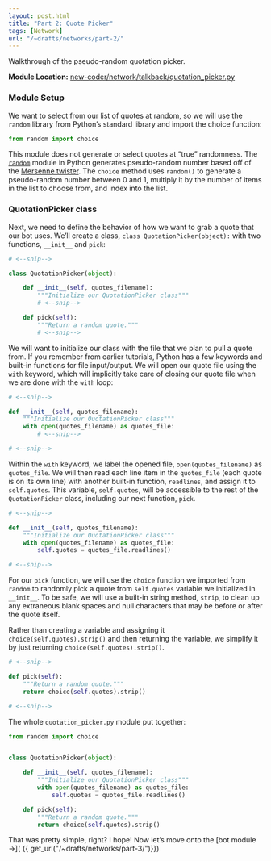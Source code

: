 ```yaml
---
layout: post.html
title: "Part 2: Quote Picker"
tags: [Network]
url: "/~drafts/networks/part-2/"
---
```


Walkthrough of the pseudo-random quotation picker.

**Module Location:** [new-coder/network/talkback/quotation_picker.py](https://github.com/econchick/new-coder/blob/master/network/talkback/quotation_picker.py)

### Module Setup

We want to select from our list of quotes at random, so we will use the `random` library from Python’s standard library and import the choice function:

```python
from random import choice
```

This module does not generate or select quotes at “true” randomness.  The [`random`](http://docs.python.org/2/library/random.html) module in Python generates pseudo-random number based off of the [Mersenne twister](http://en.wikipedia.org/wiki/Mersenne_twister).  The `choice` method uses `random()` to generate a pseudo-random number between 0 and 1, multiply it by the number of items in the list to choose from, and index into the list.

### QuotationPicker class

Next, we need to define the behavior of how we want to grab a quote that our bot uses.  We’ll create a class, `class QuotationPicker(object):` with two functions, `__init__` and `pick`:


```python
# <--snip-->

class QuotationPicker(object):

    def __init__(self, quotes_filename):
        """Initialize our QuotationPicker class"""
        # <--snip-->

    def pick(self):
    	"""Return a random quote."""
    	# <--snip-->
```

We will want to initialize our class with the file that we plan to pull a quote from.  If you remember from earlier tutorials, Python has a few keywords and built-in functions for file input/output.  We will open our quote file using the `with` keyword, which will implicitly take care of closing our quote file when we are done with the `with` loop:

```python
# <--snip-->

def __init__(self, quotes_filename):
    """Initialize our QuotationPicker class"""
    with open(quotes_filename) as quotes_file:
        # <--snip-->

# <--snip-->
```

Within the `with` keyword, we label the opened file, `open(quotes_filename)` as `quotes_file`.  We will then read each line item in the `quotes_file` (each quote is on its own line) with another built-in function, `readlines`, and assign it to `self.quotes`.  This variable, `self.quotes`, will be accessible to the rest of the `QuotationPicker` class, including our next function, `pick`.  

```python
# <--snip-->

def __init__(self, quotes_filename):
    """Initialize our QuotationPicker class"""
    with open(quotes_filename) as quotes_file:
        self.quotes = quotes_file.readlines()

# <--snip-->
```

For our `pick` function, we will use the `choice` function we imported from `random` to randomly pick a quote from `self.quotes` variable we initialized in `__init__`.  To be safe, we will use a built-in string method, `strip`, to clean up any extraneous blank spaces and null characters that may be before or after the quote itself. 

Rather than creating a variable and assigning it `choice(self.quotes).strip()` and then returning the variable, we simplify it by just returning `choice(self.quotes).strip()`.

```python
# <--snip-->

def pick(self):
    """Return a random quote."""
    return choice(self.quotes).strip()

# <--snip-->
```

The whole `quotation_picker.py` module put together:

```python
from random import choice


class QuotationPicker(object):

    def __init__(self, quotes_filename):
        """Initialize our QuotationPicker class"""
        with open(quotes_filename) as quotes_file:
            self.quotes = quotes_file.readlines()

    def pick(self):
        """Return a random quote."""
        return choice(self.quotes).strip()
```


That was pretty simple, right?  I hope!  Now let’s move onto the [bot module &rarr;]( {{ get_url("/~drafts/networks/part-3/")}})
